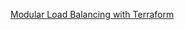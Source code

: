 [Modular Load Balancing with Terraform](https://cloud.google.com/community/tutorials/modular-load-balancing-with-terraform)
